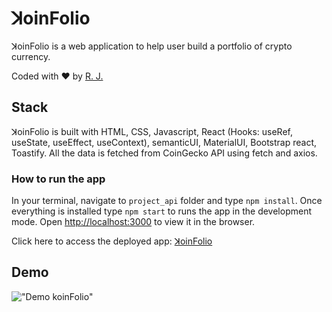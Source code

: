 # ꓘoinFolio
ꓘoinFolio is a web application to help user build a portfolio of crypto currency. 

Coded with :heart: by [R. J.](https://github.com/Rapha321)

## Stack
ꓘoinFolio is built with HTML, CSS, Javascript, React (Hooks: useRef, useState, useEffect, useContext), semanticUI, MaterialUI, Bootstrap react, Toastify. All the data is fetched from CoinGecko API using fetch and axios.


### How to run the app
In your terminal, navigate to `project_api` folder and type ```npm install```. Once everything is installed type ```npm start``` to runs the app in the development mode.
Open [http://localhost:3000](http://localhost:3000) to view it in the browser.

Click here to access the deployed app: [ꓘoinFolio](https://coinfolio-chi.vercel.app/)


## Demo
!["Demo koinFolio"](https://github.com/Rapha321/coinmagik/blob/master/blob/koinfolioDemo.gif)
